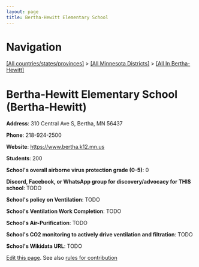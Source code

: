 ```yaml
---
layout: page
title: Bertha-Hewitt Elementary School
---
```

# Navigation

[[All countries/states/provinces]](../../..) > [[All Minnesota Districts]](../..) > [[All In Bertha-Hewitt]](..)

# Bertha-Hewitt Elementary School (Bertha-Hewitt)

**Address**: 310 Central Ave S, Bertha, MN 56437

**Phone**: 218-924-2500

**Website**: <https://www.bertha.k12.mn.us>

**Students**: 200

**School's overall airborne virus protection grade (0-5)**: 0

**Discord, Facebook, or WhatsApp group for discovery/advocacy for THIS school**: TODO

**School's policy on Ventilation**: TODO

**School's Ventilation Work Completion**: TODO

**School's Air-Purification**: TODO

**School's CO2 monitoring to actively drive ventilation and filtration**: TODO

**School's Wikidata URL**: TODO


[Edit this page](https://github.com/ventilate-schools/MN/edit/main/./Bertha-Hewitt/Bertha-Hewitt_Elementary_School.md). See also [rules for contribution](../../../contribution-rules/)